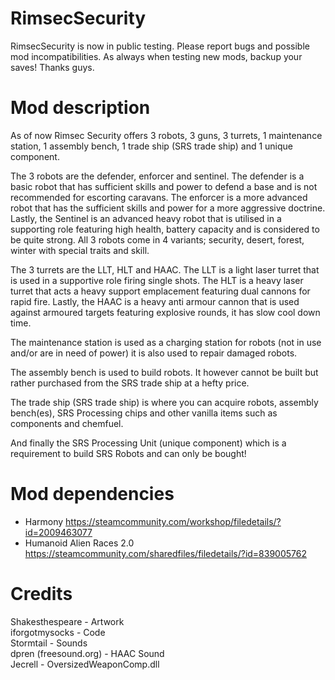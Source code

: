# RimsecSecurity

RimsecSecurity is now in public testing. Please report bugs and possible mod incompatibilities. As always when testing new mods, backup your saves! Thanks guys.

# Mod description
As of now Rimsec Security offers 3 robots, 3 guns, 3 turrets, 1 maintenance station, 1 assembly bench, 1 trade ship (SRS trade ship) and 1 unique component.

The 3 robots are the defender, enforcer and sentinel. The defender is a basic robot that has sufficient skills and power to defend a base and is not recommended for escorting caravans. The enforcer is a more advanced robot that has the sufficient skills and power for a more aggressive doctrine. Lastly, the Sentinel is an advanced heavy robot that is utilised in a supporting role featuring high health, battery capacity and is considered to be quite strong.
All 3 robots come in 4 variants; security, desert, forest, winter with special traits and skill.

The 3 turrets are the LLT, HLT and HAAC. The LLT is a light laser turret that is used in a supportive role firing single shots. The HLT is a heavy laser turret that acts a heavy support emplacement featuring dual cannons for rapid fire. Lastly, the HAAC is a heavy anti armour cannon that is used against armoured targets featuring explosive rounds, it has slow cool down time.

The maintenance station is used as a charging station for robots (not in use and/or are in need of power) it is also used to repair damaged robots.

The assembly bench is used to build robots. It however cannot be built but rather purchased from the SRS trade ship at a hefty price.

The trade ship (SRS trade ship) is where you can acquire robots, assembly bench(es), SRS Processing chips and other vanilla items such as components and chemfuel.

And finally the SRS Processing Unit (unique component) which is a requirement to build SRS Robots and can only be bought!

# Mod dependencies
- Harmony https://steamcommunity.com/workshop/filedetails/?id=2009463077
- Humanoid Alien Races 2.0 https://steamcommunity.com/sharedfiles/filedetails/?id=839005762

# Credits
Shakesthespeare - Artwork  
iforgotmysocks - Code  
Stormtail - Sounds  
dpren (freesound.org) - HAAC Sound  
Jecrell - OversizedWeaponComp.dll  

